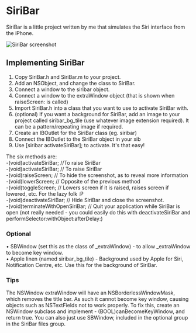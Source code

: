 # SiriBar #

SiriBar is a little project written by me that simulates the Siri interface from the iPhone.

![SiriBar screenshot](https://dl.dropbox.com/u/31396142/siribar_screenshot.png)

## Implementing SiriBar ##

1. Copy SiriBar.h and SiriBar.m to your project.
2. Add an NSObject, and change the class to SiriBar.
3. Connect a window to the siribar object.
4. Connect a window to the extraWindow object (that is shown when raiseScreen: is called)
5. Import SiriBar.h into a class that you want to use to activate SiriBar with.
6. (optional) If you want a background for SiriBar, add an image to your project called siribar_bg_tile (use whatever image extension required). It can be a pattern/repeating image if required.
7. Create an IBOutlet for the SiriBar class (eg. siribar)
8. Connect the IBOutlet to the SiriBar object in your xib
9. Use [siribar activateSiriBar]; to activate.
It's that easy!

The six methods are:  
-(void)activateSiriBar; //To raise SiriBar  
-(void)activateSiriBar; // To raise SiriBar  
-(void)raiseScreen; // To hide the screenshot, as to reveal more information  
-(void)lowerScreen; // Opposite of the previous method  
-(void)toggleScreen; // Lowers screen if it is raised, raises screen if lowered, etc. For the lazy folk :P  
-(void)deactivateSiriBar; // Hide SiriBar and close the screenshot.  
-(void)terminateWithOpenSiriBar; // Quit your application while SiriBar is open (not really needed - you could easily do this with deactivateSiriBar and performSelector:withObject:afterDelay:)  
  
### Optional ###
• SBWindow (set this as the class of _extraWindow) - to allow _extraWindow to become key window.  
• Apple linen (named siribar_bg_tile) - Background used by Apple for Siri, Notification Centre, etc. Use this for the background of SiriBar.  
  
### Tips ###
The NSWindow extraWindow will have an NSBorderlessWindowMask, which removes the title bar. As such it cannot become key window, causing objects such as NSTextFields not to work properly. To fix this, create an NSWindow subclass and implement - (BOOL)canBecomeKeyWindow, and return true. You can also just use SBWindow, included in the optional group in the SiriBar files group.